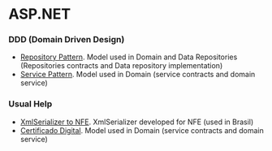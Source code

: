 # ASP.NET

### DDD (Domain Driven Design)
  - [Repository Pattern](https://gist.github.com/lucasselliach/b83ee0d3615b5fa567e7). Model used in Domain and Data Repositories (Repositories contracts and Data repository implementation)
  - [Service Pattern](https://gist.github.com/lucasselliach/d29385373f4a056768a9). Model used in Domain (service contracts and domain service)
 
### Usual Help 
  - [XmlSerializer to NFE](https://gist.github.com/lucasselliach/8541815c22a3ee62e8b3). XmlSerializer developed for NFE (used in Brasil)
  - [Certificado Digital](https://gist.github.com/lucasselliach/d29385373f4a056768a9). Model used in Domain (service contracts and domain service)
 
 
